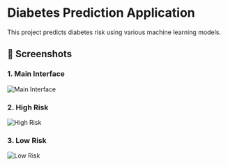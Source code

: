 # Diabetes Prediction Application

This project predicts diabetes risk using various machine learning models.

## 📸 Screenshots

### 1. Main Interface
![Main Interface](images/diabetes-app-1.png)

### 2. High Risk
![High Risk](images/diabetes-app-2.png)

### 3. Low Risk
![Low Risk](images/diabetes-app-3.png)
